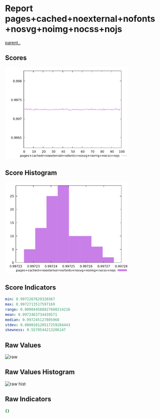 # Report pages+cached+noexternal+nofonts+nosvg+noimg+nocss+nojs

[parent..](./..)  


## Scores

![score](./score.png)  

## Score Histogram

![hist](./hist.png)  

## Score Indicators

```yaml
min: 0.9972267629320367
max: 0.9972713517597169
range: 0.000044588827680214216
mean: 0.9972463734439571
median: 0.997245127805968
stdev: 0.000010120517259284443
skewness: 0.5570544213206147

```

## Raw Values

![raw](./raw.png)  

## Raw Values Histogram

![raw hist](./raw_hist.png)  

## Raw Indicators

```yaml
{}

```

<style>
  img {
    max-width: 80%;
  }
</style>
      
